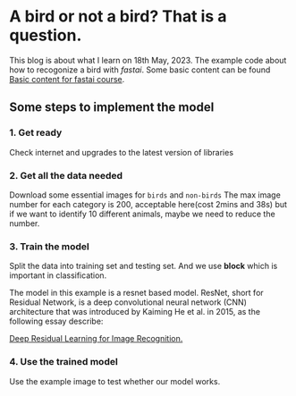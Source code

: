 # A bird or not a bird? That is a question.
This blog is about what I learn on 18th May, 2023. The example code about how to recogonize a bird with *fastai*.
Some basic content can be found [Basic content for fastai course](https://www.fast.ai/posts/2020-01-16-fast_template.html).
## Some steps to implement the model
### 1. Get ready
Check internet and upgrades to the latest version of libraries
### 2. Get all the data needed
Download some essential images for `birds` and `non-birds`
The max image number for each category is 200, acceptable here(cost 2mins and 38s) but if we want to identify 10 different animals, maybe we need to reduce the number.
### 3. Train the model
Split the data into training set and testing set. And we use **block** which is important in classification. 

The model in this example is a resnet based model. ResNet, short for Residual Network, is a deep convolutional neural network (CNN) architecture that was introduced by Kaiming He et al. in 2015, as the following essay describe:

[Deep Residual Learning for Image Recognition.](https://ieeexplore-ieee-org.ezproxy.library.uq.edu.au/stamp/stamp.jsp?tp=&arnumber=7780459)


### 4. Use the trained model
Use the example image to test whether our model works.
